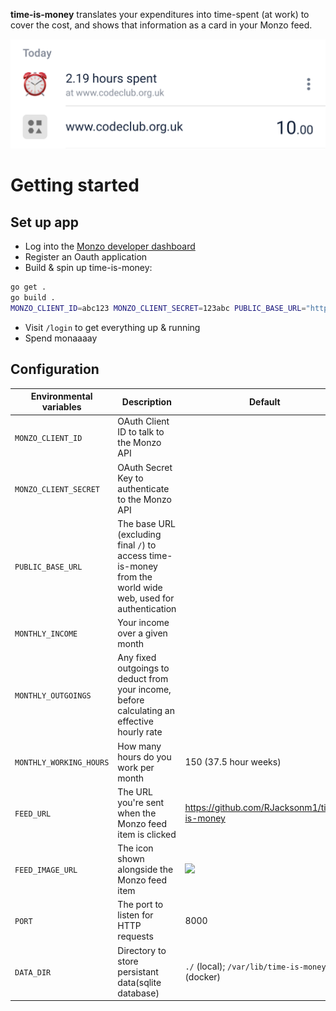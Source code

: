 **time-is-money** translates your expenditures into time-spent (at work) to cover the cost, and shows that information as a card in your Monzo feed.

![Example screenshot showing a £10 CodeClub donation as 2.19 hours spent](example.png)

# Getting started

## Set up app

- Log into the [Monzo developer dashboard](https://developers.monzo.com)
- Register an Oauth application
- Build & spin up time-is-money:

```bash
go get .
go build .
MONZO_CLIENT_ID=abc123 MONZO_CLIENT_SECRET=123abc PUBLIC_BASE_URL="http://localhost:8000" MONTHLY_INCOME=1234 MONTHLY_OUTGOINGS=123 time-is-money
```

- Visit `/login` to get everything up & running
- Spend monaaaay

## Configuration

| Environmental variables | Description                                                                                                 | Default                                                                                                   |
| ----------------------- | ----------------------------------------------------------------------------------------------------------- | --------------------------------------------------------------------------------------------------------- |
| `MONZO_CLIENT_ID`       | OAuth Client ID to talk to the Monzo API                                                                    |                                                                                                           |
| `MONZO_CLIENT_SECRET`   | OAuth Secret Key to authenticate to the Monzo API                                                           |                                                                                                           |
| `PUBLIC_BASE_URL`       | The base URL (excluding final `/`) to access time-is-money from the world wide web, used for authentication |                                                                                                           |
| `MONTHLY_INCOME`        | Your income over a given month                                                                              |                                                                                                           |
| `MONTHLY_OUTGOINGS`     | Any fixed outgoings to deduct from your income, before calculating an effective hourly rate                 |                                                                                                           |
| `MONTHLY_WORKING_HOURS` | How many hours do you work per month                                                                        | 150 (37.5 hour weeks)                                                                                     |
| `FEED_URL`              | The URL you're sent when the Monzo feed item is clicked                                                     | https://github.com/RJacksonm1/time-is-money                                                               |
| `FEED_IMAGE_URL`        | The icon shown alongside the Monzo feed item                                                                | ![](https://emojipedia-us.s3.dualstack.us-west-1.amazonaws.com/thumbs/240/apple/155/alarm-clock_23f0.png) |
| `PORT`                  | The port to listen for HTTP requests                                                                        | 8000                                                                                                      |
| `DATA_DIR`              | Directory to store persistant data(sqlite database)                                                         | `./` (local); `/var/lib/time-is-money` (docker)                                                           |
